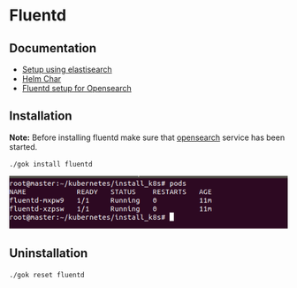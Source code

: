 # Fluentd

## Documentation

- [Setup using elastisearch](https://medium.com/kubernetes-tutorials/cluster-level-logging-in-kubernetes-with-fluentd-e59aa2b6093a)
- [Helm Char](https://artifacthub.io/packages/helm/fluent/fluentd)
- [Fluentd setup for Opensearch](https://github.com/fluent/fluentd-kubernetes-daemonset/blob/master/fluentd-daemonset-opensearch.yaml)

## Installation

**Note:** Before installing fluentd make sure that [opensearch](../opensearch/README.md) service has been started.

```shell
./gok install fluentd
```

![img.png](img.png)

## Uninstallation

```shell
./gok reset fluentd
```

